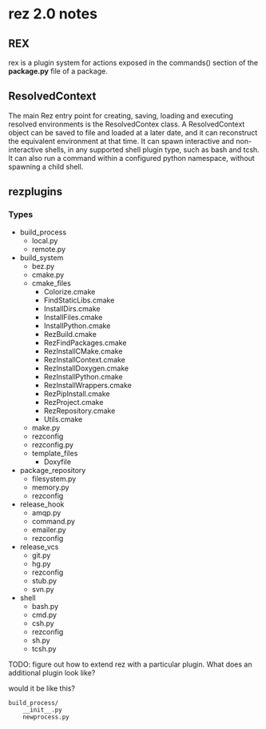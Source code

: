 # rez 2.0 notes

## REX

rex is a plugin system for actions exposed in the commands() section of the **package.py** file of a package.

## ResolvedContext

The main Rez entry point for creating, saving, loading and executing
resolved environments is the ResolvedContex class. A ResolvedContext object can be saved to file and
loaded at a later date, and it can reconstruct the equivalent environment
at that time. It can spawn interactive and non-interactive shells, in any
supported shell plugin type, such as bash and tcsh. It can also run a
command within a configured python namespace, without spawning a child
shell.

## rezplugins

### Types
- build_process
    - local.py
    - remote.py
- build_system
    - bez.py
    - cmake.py
    - cmake_files
        - Colorize.cmake
        - FindStaticLibs.cmake
        - InstallDirs.cmake
        - InstallFiles.cmake
        - InstallPython.cmake
        - RezBuild.cmake
        - RezFindPackages.cmake
        - RezInstallCMake.cmake
        - RezInstallContext.cmake
        - RezInstallDoxygen.cmake
        - RezInstallPython.cmake
        - RezInstallWrappers.cmake
        - RezPipInstall.cmake
        - RezProject.cmake
        - RezRepository.cmake
        - Utils.cmake
    - make.py
    - rezconfig
    - rezconfig.py
    - template_files
        - Doxyfile
- package_repository
    - filesystem.py
    - memory.py
    - rezconfig
- release_hook
    - amqp.py
    - command.py
    - emailer.py
    - rezconfig
- release_vcs
    - git.py
    - hg.py
    - rezconfig
    - stub.py
    - svn.py
- shell
    - bash.py
    - cmd.py
    - csh.py
    - rezconfig
    - sh.py
    - tcsh.py

TODO: figure out how to extend rez with a particular plugin. What does an additional plugin look like?

would it be like this?
```
build_process/
    __init__.py
    newprocess.py
```
